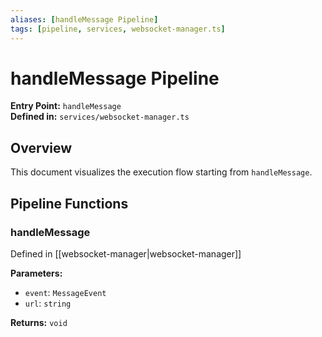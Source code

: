 ```yaml
---
aliases: [handleMessage Pipeline]
tags: [pipeline, services, websocket-manager.ts]
---
```


# handleMessage Pipeline

**Entry Point:** `handleMessage`  
**Defined in:** `services/websocket-manager.ts`  

## Overview

This document visualizes the execution flow starting from `handleMessage`.

## Pipeline Functions

### handleMessage

Defined in [[websocket-manager|websocket-manager]]

**Parameters:**

- `event`: `MessageEvent`
- `url`: `string`

**Returns:** `void`

